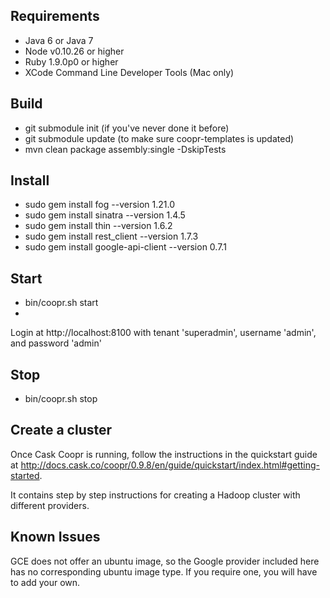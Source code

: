 ## Requirements
   * Java 6 or Java 7
   * Node v0.10.26 or higher
   * Ruby 1.9.0p0 or higher
   * XCode Command Line Developer Tools (Mac only)

## Build
   * git submodule init (if you've never done it before)
   * git submodule update (to make sure coopr-templates is updated)
   * mvn clean package assembly:single -DskipTests

## Install
   * sudo gem install fog --version 1.21.0
   * sudo gem install sinatra --version 1.4.5
   * sudo gem install thin --version 1.6.2
   * sudo gem install rest_client --version 1.7.3
   * sudo gem install google-api-client --version 0.7.1

## Start
   * bin/coopr.sh start
   * 
Login at http://localhost:8100 with tenant 'superadmin', username 'admin', and password 'admin'

## Stop
   * bin/coopr.sh stop

## Create a cluster
Once Cask Coopr is running, follow the instructions in the quickstart guide at 
http://docs.cask.co/coopr/0.9.8/en/guide/quickstart/index.html#getting-started.

It contains step by step instructions for creating a Hadoop cluster with different providers.

## Known Issues
GCE does not offer an ubuntu image, so the Google provider included here has no corresponding
ubuntu image type. If you require one, you will have to add your own.
